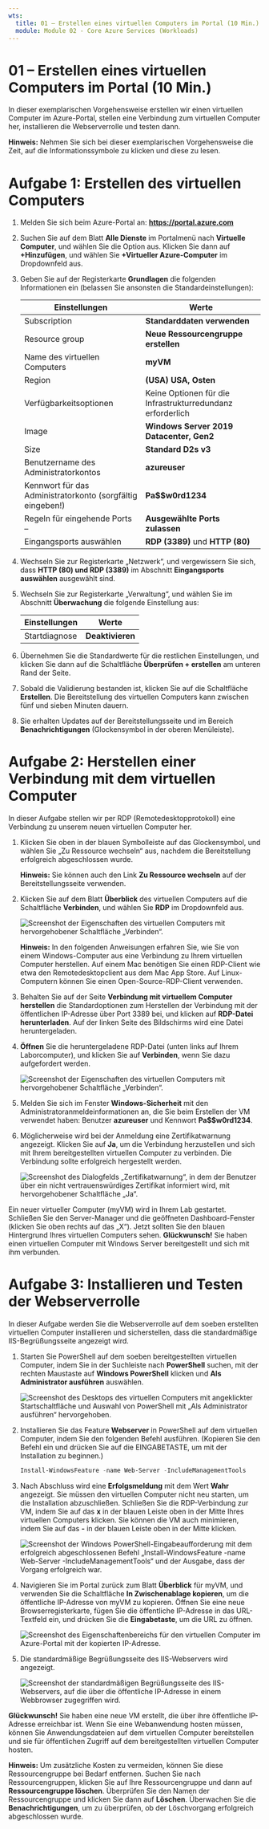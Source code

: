 ```yaml
---
wts:
  title: 01 – Erstellen eines virtuellen Computers im Portal (10 Min.)
  module: Module 02 - Core Azure Services (Workloads)
---
```

# <a name="01---create-a-virtual-machine-in-the-portal-10-min"></a>01 – Erstellen eines virtuellen Computers im Portal (10 Min.)

In dieser exemplarischen Vorgehensweise erstellen wir einen virtuellen Computer im Azure-Portal, stellen eine Verbindung zum virtuellen Computer her, installieren die Webserverrolle und testen dann. 

**Hinweis:** Nehmen Sie sich bei dieser exemplarischen Vorgehensweise die Zeit, auf die Informationssymbole zu klicken und diese zu lesen. 

# <a name="task-1-create-the-virtual-machine"></a>Aufgabe 1: Erstellen des virtuellen Computers 
1. Melden Sie sich beim Azure-Portal an: **https://portal.azure.com**

3. Suchen Sie auf dem Blatt **Alle Dienste** im Portalmenü nach **Virtuelle Computer**, und wählen Sie die Option aus. Klicken Sie dann auf **+Hinzufügen**, und wählen Sie **+Virtueller Azure-Computer** im Dropdownfeld aus.

4. Geben Sie auf der Registerkarte **Grundlagen** die folgenden Informationen ein (belassen Sie ansonsten die Standardeinstellungen):

    | Einstellungen | Werte |
    |  -- | -- |
    | Subscription | **Standarddaten verwenden** |
    | Resource group | **Neue Ressourcengruppe erstellen** |
    | Name des virtuellen Computers | **myVM** |
    | Region | **(USA) USA, Osten**|
    | Verfügbarkeitsoptionen | Keine Optionen für die Infrastrukturredundanz erforderlich|
    | Image | **Windows Server 2019 Datacenter, Gen2**|
    | Size | **Standard D2s v3**|
    | Benutzername des Administratorkontos | **azureuser** |
    | Kennwort für das Administratorkonto (sorgfältig eingeben!) | **Pa$$w0rd1234**|
    | Regeln für eingehende Ports – | **Ausgewählte Ports zulassen**|
    | Eingangsports auswählen | **RDP (3389)** und **HTTP (80)**| 

5. Wechseln Sie zur Registerkarte „Netzwerk“, und vergewissern Sie sich, dass **HTTP (80) und RDP (3389)** im Abschnitt **Eingangsports auswählen** ausgewählt sind.

6. Wechseln Sie zur Registerkarte „Verwaltung“, und wählen Sie im Abschnitt **Überwachung** die folgende Einstellung aus:

    | Einstellungen | Werte |
    | -- | -- |
    | Startdiagnose | **Deaktivieren**|

7. Übernehmen Sie die Standardwerte für die restlichen Einstellungen, und klicken Sie dann auf die Schaltfläche **Überprüfen + erstellen** am unteren Rand der Seite.

8. Sobald die Validierung bestanden ist, klicken Sie auf die Schaltfläche **Erstellen**. Die Bereitstellung des virtuellen Computers kann zwischen fünf und sieben Minuten dauern.

9. Sie erhalten Updates auf der Bereitstellungsseite und im Bereich **Benachrichtigungen** (Glockensymbol in der oberen Menüleiste).

# <a name="task-2-connect-to-the-virtual-machine"></a>Aufgabe 2: Herstellen einer Verbindung mit dem virtuellen Computer

In dieser Aufgabe stellen wir per RDP (Remotedesktopprotokoll) eine Verbindung zu unserem neuen virtuellen Computer her. 

1. Klicken Sie oben in der blauen Symbolleiste auf das Glockensymbol, und wählen Sie „Zu Ressource wechseln“ aus, nachdem die Bereitstellung erfolgreich abgeschlossen wurde. 

    **Hinweis:** Sie können auch den Link **Zu Ressource wechseln** auf der Bereitstellungsseite verwenden. 

2. Klicken Sie auf dem Blatt **Überblick** des virtuellen Computers auf die Schaltfläche **Verbinden**, und wählen Sie **RDP** im Dropdownfeld aus.

    ![Screenshot der Eigenschaften des virtuellen Computers mit hervorgehobener Schaltfläche „Verbinden“.](../images/0101.png)

    **Hinweis:** In den folgenden Anweisungen erfahren Sie, wie Sie von einem Windows-Computer aus eine Verbindung zu Ihrem virtuellen Computer herstellen. Auf einem Mac benötigen Sie einen RDP-Client wie etwa den Remotedesktopclient aus dem Mac App Store. Auf Linux-Computern können Sie einen Open-Source-RDP-Client verwenden.

2. Behalten Sie auf der Seite **Verbindung mit virtuellem Computer herstellen** die Standardoptionen zum Herstellen der Verbindung mit der öffentlichen IP-Adresse über Port 3389 bei, und klicken auf **RDP-Datei herunterladen**. Auf der linken Seite des Bildschirms wird eine Datei heruntergeladen.

3. **Öffnen** Sie die heruntergeladene RDP-Datei (unten links auf Ihrem Laborcomputer), und klicken Sie auf **Verbinden**, wenn Sie dazu aufgefordert werden. 

    ![Screenshot der Eigenschaften des virtuellen Computers mit hervorgehobener Schaltfläche „Verbinden“. ](../images/0102.png)

4. Melden Sie sich im Fenster **Windows-Sicherheit** mit den Administratoranmeldeinformationen an, die Sie beim Erstellen der VM verwendet haben: Benutzer **azureuser** und Kennwort **Pa$$w0rd1234**. 

5. Möglicherweise wird bei der Anmeldung eine Zertifikatwarnung angezeigt. Klicken Sie auf **Ja**, um die Verbindung herzustellen und sich mit Ihrem bereitgestellten virtuellen Computer zu verbinden. Die Verbindung sollte erfolgreich hergestellt werden.

    ![Screenshot des Dialogfelds „Zertifikatwarnung“, in dem der Benutzer über ein nicht vertrauenswürdiges Zertifikat informiert wird, mit hervorgehobener Schaltfläche „Ja“. ](../images/0104.png)

Ein neuer virtueller Computer (myVM) wird in Ihrem Lab gestartet. Schließen Sie den Server-Manager und die geöffneten Dashboard-Fenster (klicken Sie oben rechts auf das „X“). Jetzt sollten Sie den blauen Hintergrund Ihres virtuellen Computers sehen. **Glückwunsch!** Sie haben einen virtuellen Computer mit Windows Server bereitgestellt und sich mit ihm verbunden. 

# <a name="task-3-install-the-web-server-role-and-test"></a>Aufgabe 3: Installieren und Testen der Webserverrolle

In dieser Aufgabe werden Sie die Webserverrolle auf dem soeben erstellten virtuellen Computer installieren und sicherstellen, dass die standardmäßige IIS-Begrüßungsseite angezeigt wird. 

1. Starten Sie PowerShell auf dem soeben bereitgestellten virtuellen Computer, indem Sie in der Suchleiste nach **PowerShell** suchen, mit der rechten Maustaste auf **Windows PowerShell** klicken und **Als Administrator ausführen** auswählen.

    ![Screenshot des Desktops des virtuellen Computers mit angeklickter Startschaltfläche und Auswahl von PowerShell mit „Als Administrator ausführen“ hervorgehoben.](../images/0105.png)

2. Installieren Sie das Feature **Webserver** in PowerShell auf dem virtuellen Computer, indem Sie den folgenden Befehl ausführen. (Kopieren Sie den Befehl ein und drücken Sie auf die EINGABETASTE, um mit der Installation zu beginnen.)

    ```PowerShell
    Install-WindowsFeature -name Web-Server -IncludeManagementTools
    ```
  
3. Nach Abschluss wird eine **Erfolgsmeldung** mit dem Wert **Wahr** angezeigt. Sie müssen den virtuellen Computer nicht neu starten, um die Installation abzuschließen. Schließen Sie die RDP-Verbindung zur VM, indem Sie auf das **x** in der blauen Leiste oben in der Mitte Ihres virtuellen Computers klicken. Sie können die VM auch minimieren, indem Sie auf das **-** in der blauen Leiste oben in der Mitte klicken.

    ![Screenshot der Windows PowerShell-Eingabeaufforderung mit dem erfolgreich abgeschlossenen Befehl „Install-WindowsFeature -name Web-Server -IncludeManagementTools“ und der Ausgabe, dass der Vorgang erfolgreich war.](../images/0106.png)

4. Navigieren Sie im Portal zurück zum Blatt **Überblick** für myVM, und verwenden Sie die Schaltfläche **In Zwischenablage kopieren**, um die öffentliche IP-Adresse von myVM zu kopieren. Öffnen Sie eine neue Browserregisterkarte, fügen Sie die öffentliche IP-Adresse in das URL-Textfeld ein, und drücken Sie die **Eingabetaste**, um die URL zu öffnen.

    ![Screenshot des Eigenschaftenbereichs für den virtuellen Computer im Azure-Portal mit der kopierten IP-Adresse.](../images/0107.png)

5. Die standardmäßige Begrüßungsseite des IIS-Webservers wird angezeigt.

    ![Screenshot der standardmäßigen Begrüßungsseite des IIS-Webservers, auf die über die öffentliche IP-Adresse in einem Webbrowser zugegriffen wird.](../images/0108.png)

**Glückwunsch!** Sie haben eine neue VM erstellt, die über ihre öffentliche IP-Adresse erreichbar ist. Wenn Sie eine Webanwendung hosten müssen, können Sie Anwendungsdateien auf dem virtuellen Computer bereitstellen und sie für öffentlichen Zugriff auf dem bereitgestellten virtuellen Computer hosten.


**Hinweis:** Um zusätzliche Kosten zu vermeiden, können Sie diese Ressourcengruppe bei Bedarf entfernen. Suchen Sie nach Ressourcengruppen, klicken Sie auf Ihre Ressourcengruppe und dann auf **Ressourcengruppe löschen**. Überprüfen Sie den Namen der Ressourcengruppe und klicken Sie dann auf **Löschen**. Überwachen Sie die **Benachrichtigungen**, um zu überprüfen, ob der Löschvorgang erfolgreich abgeschlossen wurde. 
